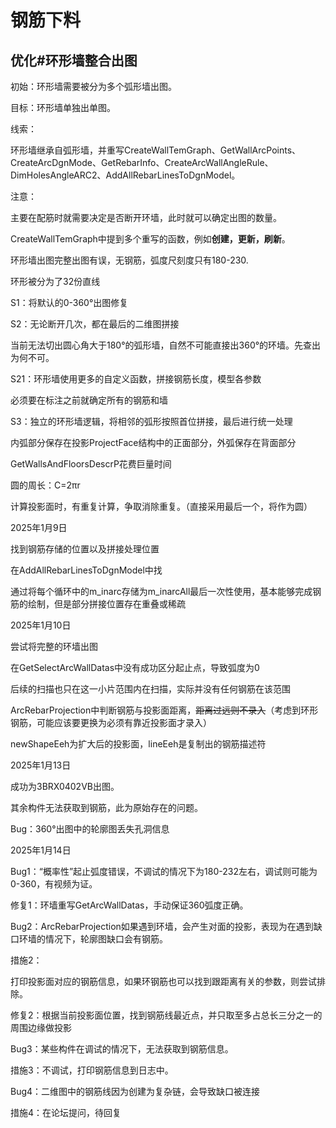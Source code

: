 # 钢筋下料

## 优化#环形墙整合出图

初始：环形墙需要被分为多个弧形墙出图。

目标：环形墙单独出单图。

线索：

环形墙继承自弧形墙，并重写CreateWallTemGraph、GetWallArcPoints、CreateArcDgnMode、GetRebarInfo、CreateArcWallAngleRule、DimHolesAngleARC2、AddAllRebarLinesToDgnModel。

注意：

主要在配筋时就需要决定是否断开环墙，此时就可以确定出图的数量。

CreateWallTemGraph中提到多个重写的函数，例如**创建，更新，刷新**。

环形墙出图完整出图有误，无钢筋，弧度尺刻度只有180-230.

环形被分为了32份直线

S1：将默认的0-360°出图修复

S2：无论断开几次，都在最后的二维图拼接

当前无法切出圆心角大于180°的弧形墙，自然不可能直接出360°的环墙。先查出为何不可。

S21：环形墙使用更多的自定义函数，拼接钢筋长度，模型各参数

必须要在标注之前就确定所有的钢筋和墙

S3：独立的环形墙逻辑，将相邻的弧形按照首位拼接，最后进行统一处理

内弧部分保存在投影ProjectFace结构中的正面部分，外弧保存在背面部分

GetWallsAndFloorsDescrP花费巨量时间

圆的周长：C=2πr

计算投影面时，有重复计算，争取消除重复。（直接采用最后一个，将作为圆）

2025年1月9日

找到钢筋存储的位置以及拼接处理位置

在AddAllRebarLinesToDgnModel中找

通过将每个循环中的m_inarc存储为m_inarcAll最后一次性使用，基本能够完成钢筋的绘制，但是部分拼接位置存在重叠或稀疏

2025年1月10日

尝试将完整的环墙出图

在GetSelectArcWallDatas中没有成功区分起止点，导致弧度为0

后续的扫描也只在这一小片范围内在扫描，实际并没有任何钢筋在该范围

ArcRebarProjection中判断钢筋与投影面距离，~~距离过远则不录入~~（考虑到环形钢筋，可能应该要更换为必须有靠近投影面才录入）

newShapeEeh为扩大后的投影面，lineEeh是复制出的钢筋描述符

2025年1月13日

成功为3BRX0402VB出图。

其余构件无法获取到钢筋，此为原始存在的问题。

Bug：360°出图中的轮廓图丢失孔洞信息

2025年1月14日

Bug1：“概率性”起止弧度错误，不调试的情况下为180-232左右，调试则可能为0-360，有视频为证。

修复1：环墙重写GetArcWallDatas，手动保证360弧度正确。

Bug2：ArcRebarProjection如果遇到环墙，会产生对面的投影，表现为在遇到缺口环墙的情况下，轮廓图缺口会有钢筋。

措施2：

​	打印投影面对应的钢筋信息，如果环钢筋也可以找到跟距离有关的参数，则尝试排除。

修复2：根据当前投影面位置，找到钢筋线最近点，并只取至多占总长三分之一的周围边缘做投影

Bug3：某些构件在调试的情况下，无法获取到钢筋信息。

措施3：不调试，打印钢筋信息到日志中。

Bug4：二维图中的钢筋线因为创建为复杂链，会导致缺口被连接

措施4：在论坛提问，待回复